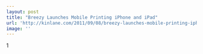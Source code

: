 ```yaml
---
layout: post
title: "Breezy Launches Mobile Printing iPhone and iPad"
url: 'http://kinlane.com/2011/09/08/breezy-launches-mobile-printing-iphone-and-ipad/'
image: ''
---
```


1
